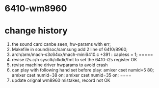 # 6410-wm8960

change history
=====
1. the sound card canbe seen, hw-params with err;
2. Makefile in sound/soc/samsung add 2 line of 6410/8960;
3. arch/arm/mach-s3c64xx/mach-mini6410.c +391 : capless = 1;
=====
1. revise i2s.c/h sysclk/clkdir/fmt to set the 6410-i2s register OK
2. revise machine driver hwparams to avoid crash
3. can play with following hand set before play:
amixer cset numid=5 80;
amixer cset numid=38 on;
amixer cset numid=35 on;
====
1. update orignal wm8960 mistakes, record not OK
